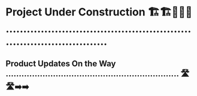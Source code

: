 # Project Under Construction 🏗️🏗️🚧🚧🚧 ..................................................................................

## Product Updates On the Way .................................................................. 🛣️🛣️➡️➡️






